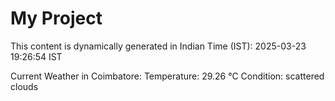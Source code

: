 # My Project

This content is dynamically generated in Indian Time (IST): 2025-03-23 19:26:54 IST


Current Weather in Coimbatore:
Temperature: 29.26 °C
Condition: scattered clouds

